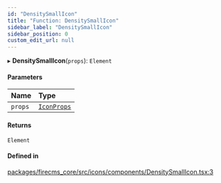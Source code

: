 ```yaml
---
id: "DensitySmallIcon"
title: "Function: DensitySmallIcon"
sidebar_label: "DensitySmallIcon"
sidebar_position: 0
custom_edit_url: null
---
```


▸ **DensitySmallIcon**(`props`): `Element`

#### Parameters

| Name | Type |
| :------ | :------ |
| `props` | [`IconProps`](../types/IconProps.md) |

#### Returns

`Element`

#### Defined in

[packages/firecms_core/src/icons/components/DensitySmallIcon.tsx:3](https://github.com/FireCMSco/firecms/blob/d45f3739/packages/firecms_core/src/icons/components/DensitySmallIcon.tsx#L3)
